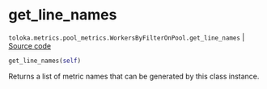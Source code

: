 # get_line_names
`toloka.metrics.pool_metrics.WorkersByFilterOnPool.get_line_names` | [Source code](https://github.com/Toloka/toloka-kit/blob/v1.0.1/src/metrics/pool_metrics.py#L402)

```python
get_line_names(self)
```

Returns a list of metric names that can be generated by this class instance.

